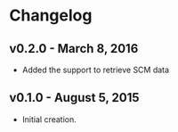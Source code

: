 # Changelog

## v0.2.0 - March 8, 2016

* Added the support to retrieve SCM data

## v0.1.0 - August 5, 2015

* Initial creation.
